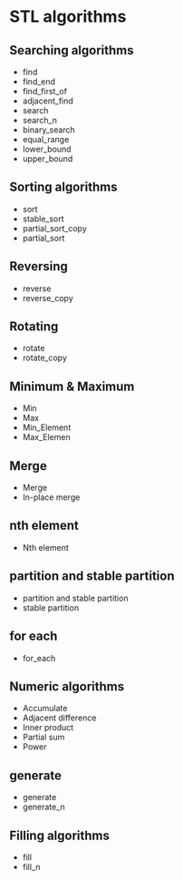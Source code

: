 
# STL algorithms
## Searching algorithms
  - find
  - find_end
  - find_first_of
  - adjacent_find
  - search
  - search_n
  - binary_search
  - equal_range
  - lower_bound
  - upper_bound

## Sorting algorithms
  - sort
  - stable_sort
  - partial_sort_copy 
  - partial_sort

## Reversing
  - reverse
  - reverse_copy
    
## Rotating
  - rotate
  - rotate_copy

## Minimum & Maximum
  - Min
  - Max
  - Min_Element
  - Max_Elemen
## Merge
  - Merge
  - In-place merge

## nth element
  - Nth element

## partition and stable partition
  - partition and stable partition
  - stable partition

## for each
  - for_each

## Numeric algorithms
  - Accumulate
  - Adjacent difference
  - Inner product
  - Partial sum 
  - Power

## generate
  - generate
  - generate_n

## Filling algorithms
  - fill
  - fill_n

